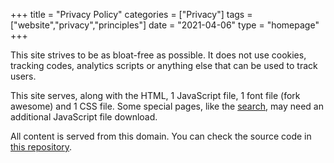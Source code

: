+++
title = "Privacy Policy"
categories = ["Privacy"]
tags = ["website","privacy","principles"]
date = "2021-04-06"
type = "homepage"
+++

This site strives to be as bloat-free as possible. It does not use cookies, tracking codes, analytics scripts or anything else that can be used to track users. 

This site serves, along with the HTML, 1 JavaScript file, 1 font file (fork awesome) and 1 CSS file. Some special pages, like the [search](/search), may need an additional JavaScript file download.

All content is served from this domain. You can check the source code in [this repository](https://gitlab.com/langurmonkey/langurmonkey.gitlab.io).
